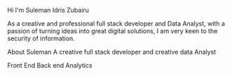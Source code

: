 Hi I'm Suleman Idris Zubairu

As a creative and professional full stack developer and Data Analyst, with a passion of turning ideas into great digital solutions, I am very keen to the security of information.

About Suleman
A creative full stack developer and creative data Analyst 

 Front End
 Back end
 Analytics 
